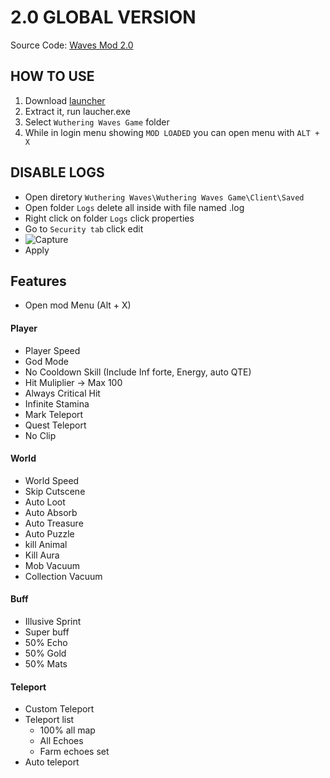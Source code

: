# 2.0 GLOBAL VERSION
Source Code: [Waves Mod 2.0](https://github.com/saefulbarkah/wuthering-wave-mod)

## HOW TO USE
1. Download [launcher](https://github.com/saefulbarkah/fun-games/releases/download/2.0-launcher/fun-games-launcher.rar)
2. Extract it, run laucher.exe
3. Select `Wuthering Waves Game` folder
4. While in login menu showing `MOD LOADED` you can open menu with `ALT + X`

## DISABLE LOGS
- Open diretory `Wuthering Waves\Wuthering Waves Game\Client\Saved`
- Open folder `Logs` delete all inside with file named .log
- Right click on folder `Logs` click properties
- Go to `Security tab` click edit
- ![Capture](https://github.com/user-attachments/assets/60defe45-9d19-44ed-99db-70ed0430f946)
- Apply

## Features
- Open mod Menu (Alt + X)

#### Player
- Player Speed
- God Mode
- No Cooldown Skill (Include Inf forte, Energy, auto QTE)
- Hit Muliplier -> Max 100
- Always Critical Hit
- Infinite Stamina
- Mark Teleport
- Quest Teleport
- No Clip

#### World
- World Speed
- Skip Cutscene
- Auto Loot
- Auto Absorb
- Auto Treasure
- Auto Puzzle
- kill Animal
- Kill Aura
- Mob Vacuum
- Collection Vacuum

#### Buff
- Illusive Sprint
- Super buff
- 50% Echo
- 50% Gold
- 50% Mats

#### Teleport
- Custom Teleport
- Teleport list
   - 100% all map
   - All Echoes
   - Farm echoes set
- Auto teleport

